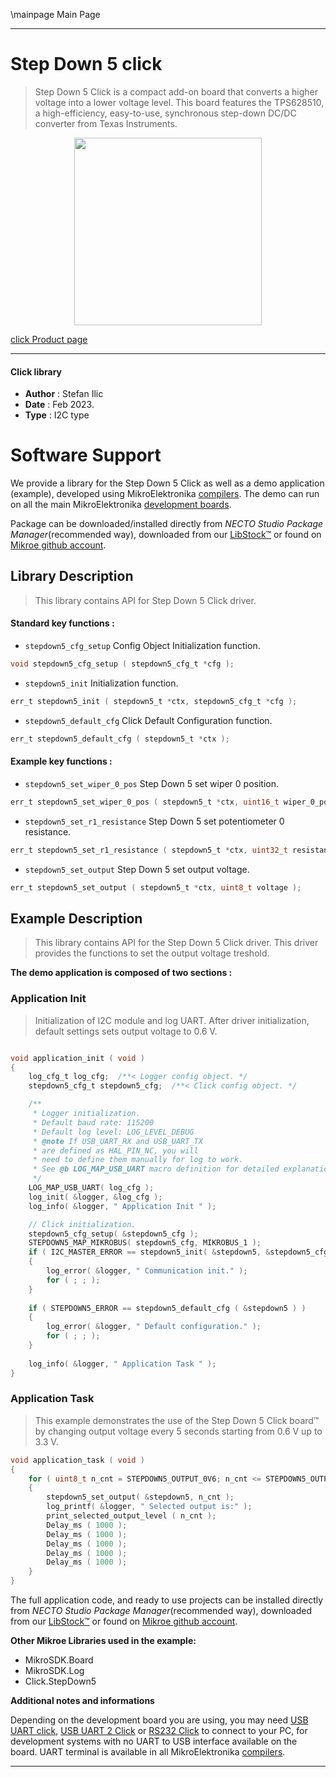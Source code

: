 \mainpage Main Page

---
# Step Down 5 click

> Step Down 5 Click is a compact add-on board that converts a higher voltage into a lower voltage level. This board features the TPS628510, a high-efficiency, easy-to-use, synchronous step-down DC/DC converter from Texas Instruments. 

<p align="center">
  <img src="https://download.mikroe.com/images/click_for_ide/stepdown5_click.png" height=300px>
</p>

[click Product page](https://www.mikroe.com/step-down-5-click)

---


#### Click library

- **Author**        : Stefan Ilic
- **Date**          : Feb 2023.
- **Type**          : I2C type


# Software Support

We provide a library for the Step Down 5 Click
as well as a demo application (example), developed using MikroElektronika
[compilers](https://www.mikroe.com/necto-studio).
The demo can run on all the main MikroElektronika [development boards](https://www.mikroe.com/development-boards).

Package can be downloaded/installed directly from *NECTO Studio Package Manager*(recommended way), downloaded from our [LibStock&trade;](https://libstock.mikroe.com) or found on [Mikroe github account](https://github.com/MikroElektronika/mikrosdk_click_v2/tree/master/clicks).

## Library Description

> This library contains API for Step Down 5 Click driver.

#### Standard key functions :

- `stepdown5_cfg_setup` Config Object Initialization function.
```c
void stepdown5_cfg_setup ( stepdown5_cfg_t *cfg );
```

- `stepdown5_init` Initialization function.
```c
err_t stepdown5_init ( stepdown5_t *ctx, stepdown5_cfg_t *cfg );
```

- `stepdown5_default_cfg` Click Default Configuration function.
```c
err_t stepdown5_default_cfg ( stepdown5_t *ctx );
```

#### Example key functions :

- `stepdown5_set_wiper_0_pos` Step Down 5 set wiper 0 position.
```c
err_t stepdown5_set_wiper_0_pos ( stepdown5_t *ctx, uint16_t wiper_0_pos );
```

- `stepdown5_set_r1_resistance` Step Down 5 set potentiometer 0 resistance.
```c
err_t stepdown5_set_r1_resistance ( stepdown5_t *ctx, uint32_t resistance );
```

- `stepdown5_set_output` Step Down 5 set output voltage.
```c
err_t stepdown5_set_output ( stepdown5_t *ctx, uint8_t voltage );
```

## Example Description

> This library contains API for the Step Down 5 Click driver.
 This driver provides the functions to set the output voltage treshold.

**The demo application is composed of two sections :**

### Application Init

> Initialization of I2C module and log UART.
 After driver initialization, default settings sets output voltage to 0.6 V.

```c

void application_init ( void ) 
{
    log_cfg_t log_cfg;  /**< Logger config object. */
    stepdown5_cfg_t stepdown5_cfg;  /**< Click config object. */

    /** 
     * Logger initialization.
     * Default baud rate: 115200
     * Default log level: LOG_LEVEL_DEBUG
     * @note If USB_UART_RX and USB_UART_TX 
     * are defined as HAL_PIN_NC, you will 
     * need to define them manually for log to work. 
     * See @b LOG_MAP_USB_UART macro definition for detailed explanation.
     */
    LOG_MAP_USB_UART( log_cfg );
    log_init( &logger, &log_cfg );
    log_info( &logger, " Application Init " );

    // Click initialization.
    stepdown5_cfg_setup( &stepdown5_cfg );
    STEPDOWN5_MAP_MIKROBUS( stepdown5_cfg, MIKROBUS_1 );
    if ( I2C_MASTER_ERROR == stepdown5_init( &stepdown5, &stepdown5_cfg ) ) 
    {
        log_error( &logger, " Communication init." );
        for ( ; ; );
    }
    
    if ( STEPDOWN5_ERROR == stepdown5_default_cfg ( &stepdown5 ) )
    {
        log_error( &logger, " Default configuration." );
        for ( ; ; );
    }
    
    log_info( &logger, " Application Task " );
}

```

### Application Task

> This example demonstrates the use of the Step Down 5 Click board™ by changing 
 output voltage every 5 seconds starting from 0.6 V up to 3.3 V.

```c
void application_task ( void ) 
{
    for ( uint8_t n_cnt = STEPDOWN5_OUTPUT_0V6; n_cnt <= STEPDOWN5_OUTPUT_3V3; n_cnt++ )
    {
        stepdown5_set_output( &stepdown5, n_cnt );
        log_printf( &logger, " Selected output is:" );
        print_selected_output_level ( n_cnt );
        Delay_ms ( 1000 );
        Delay_ms ( 1000 );
        Delay_ms ( 1000 );
        Delay_ms ( 1000 );
        Delay_ms ( 1000 );
    }
}
```

The full application code, and ready to use projects can be installed directly from *NECTO Studio Package Manager*(recommended way), downloaded from our [LibStock&trade;](https://libstock.mikroe.com) or found on [Mikroe github account](https://github.com/MikroElektronika/mikrosdk_click_v2/tree/master/clicks).

**Other Mikroe Libraries used in the example:**

- MikroSDK.Board
- MikroSDK.Log
- Click.StepDown5

**Additional notes and informations**

Depending on the development board you are using, you may need
[USB UART click](https://www.mikroe.com/usb-uart-click),
[USB UART 2 Click](https://www.mikroe.com/usb-uart-2-click) or
[RS232 Click](https://www.mikroe.com/rs232-click) to connect to your PC, for
development systems with no UART to USB interface available on the board. UART
terminal is available in all MikroElektronika
[compilers](https://shop.mikroe.com/compilers).

---
